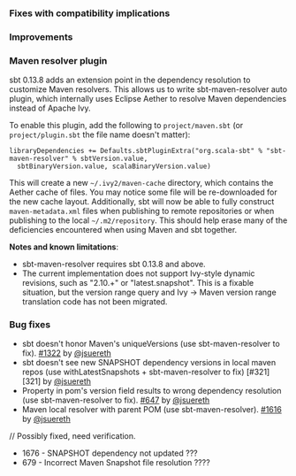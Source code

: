   [@jsuereth]: https://github.com/jsuereth
  [1676]: https://github.com/sbt/sbt/issues/1676
  [1322]: https://github.com/sbt/sbt/issues/1322
  [679]: https://github.com/sbt/sbt/issues/679
  [647]: https://github.com/sbt/sbt/issues/647
  [1616]: https://github.com/sbt/sbt/issues/1616

### Fixes with compatibility implications

### Improvements

### Maven resolver plugin

sbt 0.13.8 adds an extension point in the dependency resolution to customize Maven resolvers.
This allows us to write sbt-maven-resolver auto plugin, which internally uses Eclipse Aether
to resolve Maven dependencies instead of Apache Ivy.

To enable this plugin, add the following to `project/maven.sbt` (or `project/plugin.sbt` the file name doesn't matter):

    libraryDependencies += Defaults.sbtPluginExtra("org.scala-sbt" % "sbt-maven-resolver" % sbtVersion.value,
      sbtBinaryVersion.value, scalaBinaryVersion.value)

This will create a new `~/.ivy2/maven-cache` directory, which contains the Aether cache of files.
You may notice some file will be re-downloaded for the new cache layout.
Additionally, sbt will now be able to fully construct
`maven-metadata.xml` files when publishing to remote repositories or when publishing to the local `~/.m2/repository`.
This should help erase many of the deficiencies encountered when using Maven and sbt together.

**Notes and known limitations**:

- sbt-maven-resolver requires sbt 0.13.8 and above.
- The current implementation does not support Ivy-style dynamic revisions, such as "2.10.+" or "latest.snapshot".  This
  is a fixable situation, but the version range query and Ivy -> Maven version range translation code has not been migrated.

### Bug fixes

- sbt doesn't honor Maven's uniqueVersions (use sbt-maven-resolver to fix). [#1322][1322]  by [@jsuereth][@jsuereth]
- sbt doesn't see new SNAPSHOT dependency versions in local maven repos (use withLatestSnapshots + sbt-maven-resolver to fix) [#321][321] by [@jsuereth][@jsuereth]
- Property in pom's version field results to wrong dependency resolution (use sbt-maven-resolver to fix). [#647][647] by [@jsuereth][@jsuereth]
- Maven local resolver with parent POM (use sbt-maven-resolver). [#1616][1616] by [@jsuereth][@jsuereth]

// Possibly fixed, need verification.
- 1676 - SNAPSHOT dependency not updated ???
- 679 - Incorrect Maven Snapshot file resolution ????
